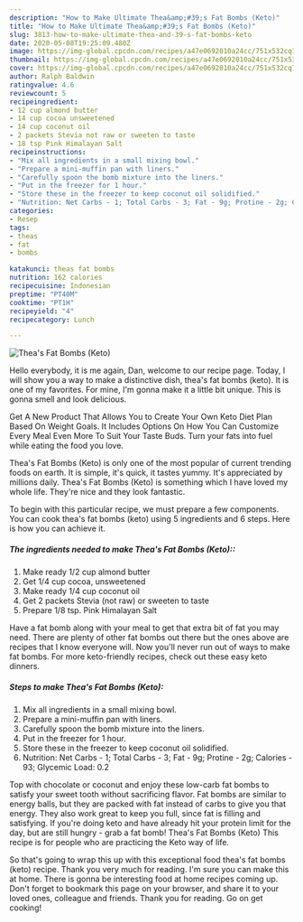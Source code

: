 ```yaml
---
description: "How to Make Ultimate Thea&amp;#39;s Fat Bombs (Keto)"
title: "How to Make Ultimate Thea&amp;#39;s Fat Bombs (Keto)"
slug: 3813-how-to-make-ultimate-thea-and-39-s-fat-bombs-keto
date: 2020-05-08T19:25:09.480Z
image: https://img-global.cpcdn.com/recipes/a47e0692010a24cc/751x532cq70/theas-fat-bombs-keto-recipe-main-photo.jpg
thumbnail: https://img-global.cpcdn.com/recipes/a47e0692010a24cc/751x532cq70/theas-fat-bombs-keto-recipe-main-photo.jpg
cover: https://img-global.cpcdn.com/recipes/a47e0692010a24cc/751x532cq70/theas-fat-bombs-keto-recipe-main-photo.jpg
author: Ralph Baldwin
ratingvalue: 4.6
reviewcount: 5
recipeingredient:
- 12 cup almond butter
- 14 cup cocoa unsweetened
- 14 cup coconut oil
- 2 packets Stevia not raw or sweeten to taste
- 18 tsp Pink Himalayan Salt
recipeinstructions:
- "Mix all ingredients in a small mixing bowl."
- "Prepare a mini-muffin pan with liners."
- "Carefully spoon the bomb mixture into the liners."
- "Put in the freezer for 1 hour."
- "Store these in the freezer to keep coconut oil solidified."
- "Nutrition: Net Carbs - 1; Total Carbs - 3; Fat - 9g; Protine - 2g; Calories - 93; Glycemic Load: 0.2"
categories:
- Resep
tags:
- theas
- fat
- bombs

katakunci: theas fat bombs
nutrition: 162 calories
recipecuisine: Indonesian
preptime: "PT40M"
cooktime: "PT1H"
recipeyield: "4"
recipecategory: Lunch

---
```



![Thea&#39;s Fat Bombs (Keto)](https://img-global.cpcdn.com/recipes/a47e0692010a24cc/751x532cq70/theas-fat-bombs-keto-recipe-main-photo.jpg)

Hello everybody, it is me again, Dan, welcome to our recipe page. Today, I will show you a way to make a distinctive dish, thea&#39;s fat bombs (keto). It is one of my favorites. For mine, I'm gonna make it a little bit unique. This is gonna smell and look delicious.

Get A New Product That Allows You to Create Your Own Keto Diet Plan Based On Weight Goals. It Includes Options On How You Can Customize Every Meal Even More To Suit Your Taste Buds. Turn your fats into fuel while eating the food you love.

Thea&#39;s Fat Bombs (Keto) is only one of the most popular of current trending foods on earth. It is simple, it's quick, it tastes yummy. It's appreciated by millions daily. Thea&#39;s Fat Bombs (Keto) is something which I have loved my whole life. They're nice and they look fantastic.


To begin with this particular recipe, we must prepare a few components. You can cook thea&#39;s fat bombs (keto) using 5 ingredients and 6 steps. Here is how you can achieve it.

##### The ingredients needed to make Thea&#39;s Fat Bombs (Keto)::

1. Make ready 1/2 cup almond butter
1. Get 1/4 cup cocoa, unsweetened
1. Make ready 1/4 cup coconut oil
1. Get 2 packets Stevia (not raw) or sweeten to taste
1. Prepare 1/8 tsp. Pink Himalayan Salt


Have a fat bomb along with your meal to get that extra bit of fat you may need. There are plenty of other fat bombs out there but the ones above are recipes that I know everyone will. Now you&#39;ll never run out of ways to make fat bombs. For more keto-friendly recipes, check out these easy keto dinners. 

##### Steps to make Thea&#39;s Fat Bombs (Keto):

1. Mix all ingredients in a small mixing bowl.
1. Prepare a mini-muffin pan with liners.
1. Carefully spoon the bomb mixture into the liners.
1. Put in the freezer for 1 hour.
1. Store these in the freezer to keep coconut oil solidified.
1. Nutrition: Net Carbs - 1; Total Carbs - 3; Fat - 9g; Protine - 2g; Calories - 93; Glycemic Load: 0.2


Top with chocolate or coconut and enjoy these low-carb fat bombs to satisfy your sweet tooth without sacrificing flavor. Fat bombs are similar to energy balls, but they are packed with fat instead of carbs to give you that energy. They also work great to keep you full, since fat is filling and satisfying. If you&#39;re doing keto and have already hit your protein limit for the day, but are still hungry - grab a fat bomb! Thea&#39;s Fat Bombs (Keto) This recipe is for people who are practicing the Keto way of life. 

So that's going to wrap this up with this exceptional food thea&#39;s fat bombs (keto) recipe. Thank you very much for reading. I'm sure you can make this at home. There is gonna be interesting food at home recipes coming up. Don't forget to bookmark this page on your browser, and share it to your loved ones, colleague and friends. Thank you for reading. Go on get cooking!
